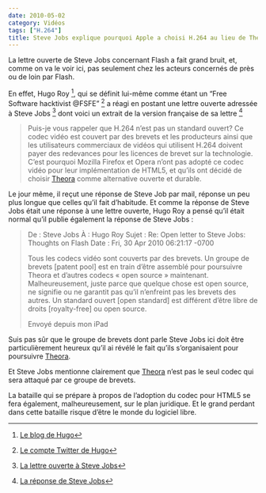 ```yaml
---
date: 2010-05-02
category: Vidéos
tags: ["H.264"]
title: Steve Jobs explique pourquoi Apple a choisi H.264 au lieu de Theora
---
```

La lettre ouverte de Steve Jobs concernant Flash a fait grand bruit, et, comme on va le voir ici, pas seulement chez les acteurs concernés de près ou de loin par Flash.

En effet, Hugo Roy [^note1], qui se définit lui-même comme étant un “Free Software hacktivist @FSFE” [^note2]
a réagi en postant une lettre ouverte adressée à Steve Jobs [^note3] dont voici un extrait de la version française de sa lettre [^note4]

> Puis-je vous rappeler que H.264 n’est pas un standard ouvert? Ce codec vidéo est couvert par des brevets et les producteurs ainsi que les utilisateurs commerciaux de vidéos qui utilisent H.264 doivent payer des redevances pour les licences de brevet sur la technologie. C’est pourquoi Mozilla Firefox et Opera n’ont pas adopté ce codec vidéo pour leur implémentation de HTML5, et qu’ils ont décidé de choisir [Theora] comme alternative ouverte et durable.

Le jour même, il reçut une réponse de Steve Job par mail, réponse un peu plus longue que celles qu’il fait d’habitude.
Et comme la réponse de Steve Jobs était une réponse à une lettre ouverte, Hugo Roy a pensé qu’il était normal qu’il publie également la réponse de Steve Jobs :

> De : Steve Jobs
> À : Hugo Roy
> Sujet : Re: Open letter to Steve Jobs: Thoughts on Flash
> Date : Fri, 30 Apr 2010 06:21:17 -0700
> 
> Tous les codecs vidéo sont couverts par des brevets. Un groupe de brevets [patent pool] est en train d’être assemblé pour poursuivre Theora et d’autres codecs « open source » maintenant. Malheureusement, juste parce que quelque chose est open source, ne signifie ou ne garantit pas qu’il n’enfreint pas les brevets des autres. Un standard ouvert [open standard] est différent d’être libre de droits [royalty-free] ou open source.
> 
> Envoyé depuis mon iPad

Suis pas sûr que le groupe de brevets dont parle Steve Jobs ici doit être particulièrement heureux qu’il ai révélé le fait qu’ils s’organisaient pour poursuivre [Theora].

Et Steve Jobs mentionne clairement que [Theora] n’est pas le seul codec qui sera attaqué par ce groupe de brevets.

La bataille qui se prépare à propos de l’adoption du codec pour HTML5 se fera également, malheureusement, sur le plan juridique. Et le grand perdant dans cette bataille risque d’être le monde du logiciel libre.

[^note1]: [Le blog de Hugo][Blog] 
[^note2]: [Le compte Twitter de Hugo][Twitter] 
[^note3]: [La lettre ouverte à Steve Jobs][Lettre]
[^note4]: [La réponse de Steve Jobs][Réponse]

 
[Blog]: https://web.archive.org/web/20210617202133/http://blogs.fsfe.org/hugo/
[Twitter]: https://web.archive.org/web/20210617202133/http://twitter.com/hugojroy
[Lettre]: https://web.archive.org/web/20210617202133/http://blogs.fsfe.org/hugo/2010/04/open-letter-to-steve-jobs/
[Réponse]: https://web.archive.org/web/20210617202133/http://blog.hugoroy.eu/2010/05/01/lettre-ouverte-a-steve-jobs-et-reponse-de-jobs/
[Theora]: https://web.archive.org/web/20210617202133/http://www.theora.org/
